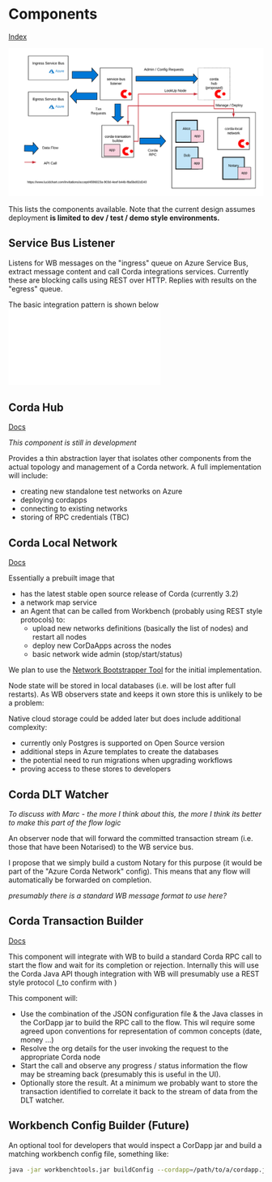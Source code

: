 # Components 
[Index](Index.md)

![Components](images/Workbench%20Integration%20-%20Components.png)

This lists the components available. Note that the current design assumes 
deployment **is limited to dev / test / demo style environments.**

## Service Bus Listener 

Listens for WB messages on the "ingress" queue on Azure Service Bus, extract 
message content and call Corda integrations services. Currently
these are blocking calls using REST over HTTP. Replies with results on the "egress"
queue. 

The basic integration pattern is shown below 
![CordaAndWorkbench](images/CordaIntegrationtoMicrosoftAzureServices%20.pdf)

 

## Corda Hub 

[Docs](../corda-hub/docs/Index.md)

_This component is still in development_

Provides a thin abstraction layer that isolates other components from 
the actual topology and management of a Corda network. A full implementation
will include:
* creating new standalone test networks on Azure
* deploying cordapps
* connecting to existing networks
* storing of RPC credentials (TBC) 


## Corda Local Network 

[Docs](../corda-local-network/docs/Index.md)

Essentially a prebuilt image that
* has the latest stable open source release of Corda (currently 3.2) 
* a network map service 
* an Agent that can be called from Workbench (probably using REST style protocols) to:
     * upload new networks definitions (basically the list of nodes) and restart all nodes
     * deploy new CorDaApps across the nodes
     * basic network wide admin (stop/start/status)
     
We plan to use the [Network Bootstrapper Tool](https://github.com/corda/corda/tree/master/tools/network-bootstrapper) for the initial implementation. 

Node state will be stored in local databases (i.e. will be lost after full restarts). As WB observers 
state and keeps it own store this is unlikely to be a problem:

Native cloud storage could be added later but does include additional complexity:
* currently only Postgres is supported on Open Source version 
* additional steps in Azure templates to create the databases
* the potential need to run migrations when upgrading workflows 
* proving access to these stores to developers

## Corda DLT Watcher 

_To discuss with Marc - the more I think about this, the more 
I think its better to make this part of the flow logic_ 

An observer node that will forward the committed transaction stream (i.e. 
those that have been Notarised) to the WB service bus.

I propose that we simply build a custom Notary for this purpose (it would be part of the "Azure Corda Network" 
config). This means that any flow will automatically be forwarded on completion.

_presumably there is a standard WB message format to use here?_ 

## Corda Transaction Builder 

[Docs](../corda-transaction-builder/docs/Index.md)

This component will integrate with WB to build a standard Corda RPC call to start the flow and wait for its completion 
or rejection. Internally this will use the Corda Java API though integration with WB will presumably 
use a REST style protocol (_to confirm with )

This component will:
* Use the combination of the JSON configuration file & the Java classes in the CorDapp jar to build the
RPC call to the flow. This wil require some agreed upon conventions for representation of common concepts (date,
money ...)
* Resolve the org details for the user invoking the request to the appropriate Corda node
* Start the call and observe any progress / status information the flow may be streaming back (presumably this is 
useful in the UI). 
* Optionally store the result. At a minimum we probably want to store the transaction identified to 
correlate it back to the stream of data from the DLT watcher.

## Workbench Config Builder (Future)

An optional tool for developers that would inspect a CorDapp jar and build a matching workbench 
config file, something like: 

```bash
java -jar workbenchtools.jar buildConfig --cordapp=/path/to/a/cordapp.jar

```

